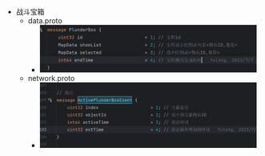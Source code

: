 - 战斗宝箱
	- data.proto
		- ![image.png](../assets/image_1693468321126_0.png)
	- network.proto
		- ![image.png](../assets/image_1693468339377_0.png)